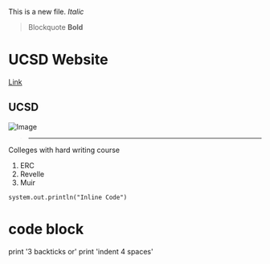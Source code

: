 This is a new file.
*Italic*
> Blockquote
**Bold**
# UCSD Website
[Link](https://ucsd.edu/)
## UCSD
![Image](https://www.google.com.hk/maps/uv?pb=!1s0x80dc06c4414caf4f:0xefb6aafc89913ea7!3m1!7e115!4shttps://lh5.googleusercontent.com/p/AF1QipPQABkY4HdguEqt_2Vrm4BxYAByxR2p7HxYSUx7%3Dw330-h220-k-no!5sucsd+-+Google+%E6%90%9C%E7%B4%A2!15zQ2dJZ0FRPT0&imagekey=!1e10!2sAF1QipPQABkY4HdguEqt_2Vrm4BxYAByxR2p7HxYSUx7&hl=zh-CN&sa=X&ved=2ahUKEwixxsyZkIP3AhUrpVYBHcRWDGEQoip6BAhgEAM)

> ---
Colleges with hard writing course
1. ERC
2. Revelle
3. Muir

```
system.out.println("Inline Code")
```
# code block
print '3 backticks or'
print 'indent 4 spaces'
